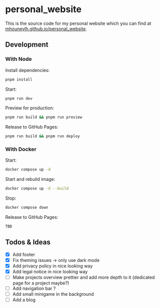 # personal_website

This is the source code for my personal website which you can find at [mhouneylh.github.io/personal_website](https://mhouneylh.github.io/personal_website).

## Development

### With Node

Install dependencies:

```bash
pnpm install
```

Start:

```bash
pnpm run dev
```

Preview for production:

```bash
pnpm run build && pnpm run preview
```

Release to GitHub Pages:

```bash
pnpm run build && pnpm run deploy
```

### With Docker

Start:

```bash
docker compose up -d
```

Start and rebuild image:

```bash
docker compose up -d --build
```

Stop:

```bash
docker compose down
```

Release to GitHub Pages:

```bash
TBD
```

## Todos & Ideas

- [x] Add footer
- [x] Fix theming issues -> only use dark mode
- [x] Add privacy policy in nice looking way
- [x] Add legal notice in nice looking way
- [ ] Make projects overview prettier and add more depth to it (dedicated page for a project maybe?)
- [ ] Add navigation bar ?
- [ ] Add small minigame in the background
- [ ] Add a blog
